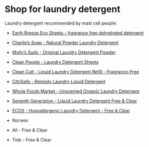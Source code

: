 [//]: # (
source: jph
tags: shop
)

# Shop for laundry detergent

Laundry detergent recommended by mast cell people:

* [Earth Breeze Eco Sheets - fragrance free dehydrated detergent](https://www.earthbreeze.com/products/earthbreeze-ecosheets-laundry-detergent)

* [Charlie’s Soap - Natural Powder Laundry Detergent](https://www.charliesoap.com/product/natural-laundry-powder-detergent/)

* [Molly’s Suds - Original Laundry Detergent Powder](https://mollyssuds.com/products/original-laundry-detergent-powder)

* [Clean People - Laundry Detergent Sheets](https://www.getcleanpeople.com/product/fresh-clean-laundry-detergent/)

* [Clean Cult - Liquid Laundry Detergent Refill - Fragrance-Free](https://www.cleancult.com/products/liquid-laundry-detergent-refill-fragrance-free-32oz)

* [CitriSafe - Remedy Laundry Liquid Detergent](https://citrisafe.com/product/remedy-laundry-liquid-detergent-32-oz/)

* [Whole Foods Market - Unscented Organic Laundry Detergent](https://www.wholefoodsmarket.com/product/whole-foods-market-unscented-organic-laundry-detergent-100-fl-oz-b07yd54km6)

* [Seventh Generation - Liquid Laundry Detergent Free & Clear](https://www.seventhgeneration.com/liquid-laundry-detergent-free-clear)

* [ECOS - Hypoallergenic Laundry Detergent - Free & Clear](https://www.ecos.com/laundry/hypoallergenic-laundry-detergent-free-clear/)

* Norwex

* All - Free & Clear

* Tide - Free & Clear
